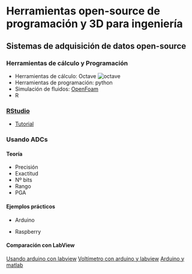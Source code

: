 
# Herramientas open-source de programación y 3D para ingeniería 

## Sistemas de adquisición de datos open-source 

### Herramientas de cálculo y Programación
* Herramientas de cálculo: Octave
![octave](http://mcx.sourceforge.net/upload/octave_mcxlab.png)
* Herramientas de programación: python
* Simulación de fluidos: [OpenFoam](http://www.openfoam.com/)
* R

### [RStudio](http://www.rstudio.com)

* [Tutorial](http://javacasm.github.io//Aprendiendo-a-usar-R/ )

### Usando ADCs

#### Teoría

* Precisión
* Exactitud
* Nº bits
* Rango
* PGA

#### Ejemplos prácticos

* Arduino

* Raspberry


#### Comparación con LabView

[Usando arduino con labview](https://geekytheory.com/arduino-y-labview/)
[Voltímetro con arduino y labview](https://geekytheory.com/labview-arduino-voltimetro/)
[Arduino y matlab](https://geekytheory.com/matlab-arduino-serial-port-communication/)

